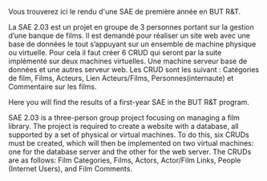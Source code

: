 Vous trouverez ici le rendu d'une SAE de première année en BUT R&T.

La SAE 2.03 est un projet en groupe de 3 personnes portant sur la gestion d’une banque de films.
Il est demandé pour réaliser un site web avec une base de données le tout s’appuyant sur un ensemble de machine physique ou virtuelle.
Pour cela il faut créer 6 CRUD qui seront par la suite implémenté sur deux machines virtuelles. Une machine serveur base de données et une autres serveur web.
Les CRUD sont les suivant : Catégories de film, Films, Acteurs, Lien Acteurs/Films, Personnes(internaute) et Commentaire sur les films.	

Here you will find the results of a first-year SAE in the BUT R&T program.

SAE 2.03 is a three-person group project focusing on managing a film library.
The project is required to create a website with a database, all supported by a set of physical or virtual machines.
To do this, six CRUDs must be created, which will then be implemented on two virtual machines: one for the database server and the other for the web server.
The CRUDs are as follows: Film Categories, Films, Actors, Actor/Film Links, People (Internet Users), and Film Comments.

